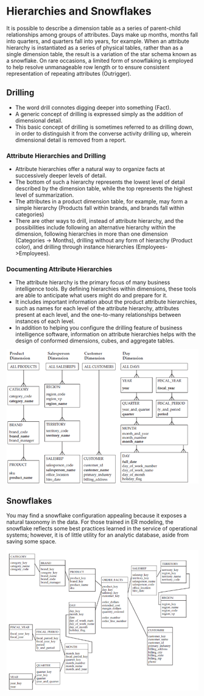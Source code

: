 # Hierarchies and Snowflakes

It is possible to describe a dimension table as a series of parent-child relationships among groups of attributes. Days make up months, months fall into quarters, and quarters fall into years, for example. When an attribute hierarchy is instantiated as a series of physical tables, rather than as a single dimension table, the result is a variation of the star schema known as a snowflake. On rare occasions, a limited form of snowflaking is employed to help resolve unmanageable row length or to ensure consistent representation of repeating attributes (Outrigger).

## Drilling

- The word drill connotes digging deeper into something (Fact).
- A generic concept of drilling is expressed simply as the addition of dimensional detail.
- This basic concept of drilling is sometimes referred to as drilling down, in order to distinguish it from the converse activity drilling up, wherein dimensional detail is removed from a report.

### Attribute Hierarchies and Drilling

- Attribute hierarchies offer a natural way to organize facts at successively deeper levels of detail.
- The bottom of such a hierarchy represents the lowest level of detail described by the dimension table, while the top represents the highest level of summarization.
- The attributes in a product dimension table, for example, may form a simple hierarchy (Products fall within brands, and brands fall within categories)
- There are other ways to drill, instead of attribute hierarchy, and the possibilities include following an alternative hierarchy within the dimension, following hierarchies in more than one dimension (Categories -> Months), drilling without any form of hierarchy (Product color), and drilling through instance hierarchies (Employees->Employees). 

### Documenting Attribute Hierarchies

- The attribute hierarchy is the primary focus of many business intelligence tools. By defining hierarchies within dimensions, these tools are able to anticipate what users might do and prepare for it.
- It includes important information about the product attribute hierarchies, such as names for each level of the attribute hierarchy, attributes present at each level, and the one-to-many relationships between instances of each level.
- In addition to helping you configure the drilling feature of business intelligence software, information on attribute hierarchies helps with the design of
conformed dimensions, cubes, and aggregate tables.

![Attribute Hierarchy](https://github.com/STEFANOVIVAS/star-schema-notes/blob/main/images/attribute_hierarchy2.png)

## Snowflakes

You may find a snowflake configuration appealing because it exposes a natural taxonomy in the data. For those trained in ER modeling, the snowflake reflects some best practices learned in the service of operational systems; however, it is of little utility for an analytic database, aside from saving some space.

![Snowflake](https://github.com/STEFANOVIVAS/star-schema-notes/blob/main/images/snowflake.png)





